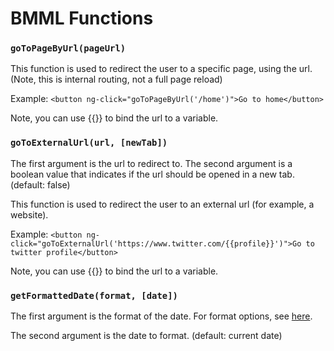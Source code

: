 # BMML Functions

### `goToPageByUrl(pageUrl)`
This function is used to redirect the user to a specific page, using the url.
(Note, this is internal routing, not a full page reload)

Example:
```<button ng-click="goToPageByUrl('/home')">Go to home</button>```

Note, you can use {{}} to bind the url to a variable.


### `goToExternalUrl(url, [newTab])`

The first argument is the url to redirect to. The second argument is a boolean value that indicates if the url should be opened in a new tab. (default: false)

This function is used to redirect the user to an external url (for example, a website).

Example:
```<button ng-click="goToExternalUrl('https://www.twitter.com/{{profile}}')">Go to twitter profile</button>```

Note, you can use {{}} to bind the url to a variable.


### `getFormattedDate(format, [date])`

The first argument is the format of the date. For format options, see [here](https://docs.angularjs.org/api/ng/filter/date).

 The second argument is the date to format. (default: current date)